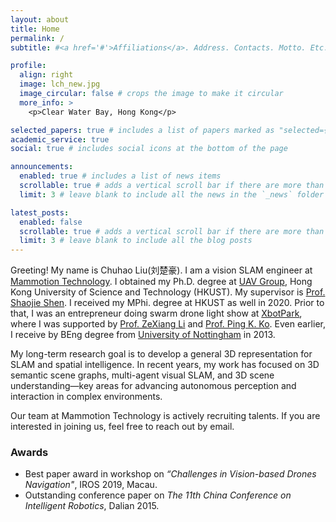 ```yaml
---
layout: about
title: Home
permalink: /
subtitle: #<a href='#'>Affiliations</a>. Address. Contacts. Motto. Etc.

profile:
  align: right
  image: lch_new.jpg
  image_circular: false # crops the image to make it circular
  more_info: >
    <p>Clear Water Bay, Hong Kong</p>

selected_papers: true # includes a list of papers marked as "selected={true}"
academic_service: true
social: true # includes social icons at the bottom of the page

announcements:
  enabled: true # includes a list of news items
  scrollable: true # adds a vertical scroll bar if there are more than 3 news items
  limit: 3 # leave blank to include all the news in the `_news` folder

latest_posts:
  enabled: false
  scrollable: true # adds a vertical scroll bar if there are more than 3 new posts items
  limit: 3 # leave blank to include all the blog posts
---
```


Greeting! My name is Chuhao Liu(刘楚豪). I am a vision SLAM engineer at [Mammotion Technology](https://social_recruitment.mammotion.cn/campus-recruitment/mammotion). I obtained my Ph.D. degree at [UAV Group](https://uav.hkust.edu.hk), Hong Kong University of Science and Technology (HKUST). My supervisor is [Prof. Shaojie Shen](https://uav.hkust.edu.hk/group/). I received my MPhi. degree at HKUST as well in 2020. Prior to that, I was an entrepreneur doing swarm drone light show at [XbotPark](wwww.xbotpark.com), where I was supported by [Prof. ZeXiang Li](https://seng.hkust.edu.hk/about/people/faculty/zexiang-li) and [Prof. Ping K. Ko](https://ece.hkust.edu.hk/pingko). Even earlier, I receive by BEng degree from [University of Nottingham](https://www.nottingham.ac.uk) in 2013.

My long-term research goal is to develop a general 3D representation for SLAM and spatial intelligence. In recent years, my work has focused on 3D semantic scene graphs, multi-agent visual SLAM, and 3D scene understanding—key areas for advancing autonomous perception and interaction in complex environments.

Our team at Mammotion Technology is actively recruiting talents. If you are interested in joining us, feel free to reach out by email.

### Awards
- Best paper award in workshop on *“Challenges in Vision-based Drones Navigation"*, IROS 2019, Macau. 
- Outstanding conference paper on *The 11th China Conference on Intelligent Robotics*, Dalian 2015. 
